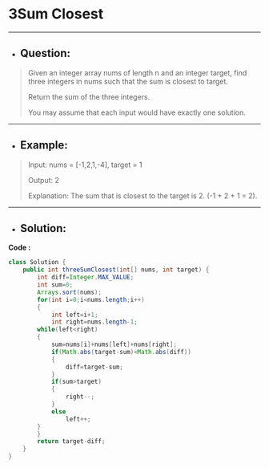 # 3Sum Closest
---
- ## Question:
> Given an integer array nums of length n and an integer target, find three integers in nums such that the sum is closest to target.
> 
> Return the sum of the three integers.
> 
> You may assume that each input would have exactly one solution.
---
- ## Example:
> Input: nums = [-1,2,1,-4], target = 1
> 
> Output: 2
> 
> Explanation: The sum that is closest to the target is 2. (-1 + 2 + 1 = 2).
---
- ## Solution:
**Code :**
```java
class Solution {
    public int threeSumClosest(int[] nums, int target) {
        int diff=Integer.MAX_VALUE;
        int sum=0;
        Arrays.sort(nums);
        for(int i=0;i<nums.length;i++)
        {
            int left=i+1;
            int right=nums.length-1;
        while(left<right)
        {
            sum=nums[i]+nums[left]+nums[right];
            if(Math.abs(target-sum)<Math.abs(diff))
            {
                diff=target-sum;
            }
            if(sum>target)
            {
                right--;
            }
            else
                left++;
        }
        }
        return target-diff;
    }
}
